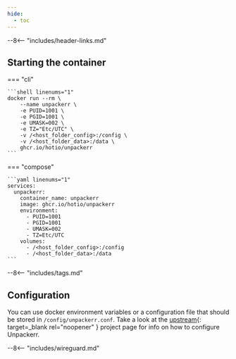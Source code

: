 ```yaml
---
hide:
  - toc
---
```


--8<-- "includes/header-links.md"

## Starting the container

=== "cli"

    ```shell linenums="1"
    docker run --rm \
        --name unpackerr \
        -e PUID=1001 \
        -e PGID=1001 \
        -e UMASK=002 \
        -e TZ="Etc/UTC" \
        -v /<host_folder_config>:/config \
        -v /<host_folder_data>:/data \
        ghcr.io/hotio/unpackerr
    ```

=== "compose"

    ```yaml linenums="1"
    services:
      unpackerr:
        container_name: unpackerr
        image: ghcr.io/hotio/unpackerr
        environment:
          - PUID=1001
          - PGID=1001
          - UMASK=002
          - TZ=Etc/UTC
        volumes:
          - /<host_folder_config>:/config
          - /<host_folder_data>:/data
    ```

--8<-- "includes/tags.md"

## Configuration

You can use docker environment variables or a configuration file that should be stored in `/config/unpackerr.conf`. Take a look at the [upstream](https://github.com/davidnewhall/unpackerr){: target=_blank rel="noopener" } project page for info on how to configure Unpackerr.

--8<-- "includes/wireguard.md"
